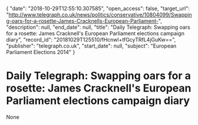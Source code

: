 {
  "date": "2018-10-29T12:55:10.307585", 
  "open_access": false, 
  "target_url": "http://www.telegraph.co.uk/news/politics/conservative/10804099/Swapping-oars-for-a-rosette-James-Cracknells-European-Parliament-", 
  "description": null, 
  "end_date": null, 
  "title": "Daily Telegraph: Swapping oars for a rosette: James Cracknell's European Parliament elections campaign diary", 
  "record_id": "20181029T125510/fHcnwl+tfGcyTRfL4jGuKw==", 
  "publisher": "telegraph.co.uk", 
  "start_date": null, 
  "subject": "European Parliament Elections 2014"
}

# Daily Telegraph: Swapping oars for a rosette: James Cracknell's European Parliament elections campaign diary

None